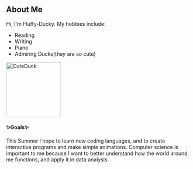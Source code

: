## About **Me**
Hi, I'm Fluffy-Ducky. My hobbies include:
- Reading
- Writing
- Piano
- Admiring Ducks(they are so cute)

<img src="https://hips.hearstapps.com/hmg-prod.s3.amazonaws.com/images/how-to-keep-ducks-call-ducks-1615457181.jpg" alt="CuteDuck" width="150"/>

#### :sparkles:Goals:sparkles:
This Summer I hope to learn new coding languages, and to create interactive programs and make simple animations.
Computer science is important to me because I want to better understand how the world around me functions, and apply it in data analysis.
